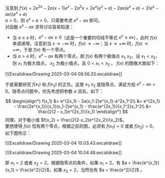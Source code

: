 

注意到 $f'(x) = 2e^{2x} - 2a(x-1)e^x - 2a^2x = 2e^x(e^x+a) - 2ax(e^x+a) = 2(e^x-ax)(e^x+a)$    
$a > 0$，则 $e^x + a > 0$，只需要考虑 $e^x - ax$ 即可。  
对函数 $e^x - ax$ 求导讨论容易知道：
- 当 $a \leq e$ 时，$e^x - ax \geq 0$（这是一个重要的切线不等式 $e^x\geq ex$），此时 $f(x)$ 单调递增。注意到当 $x\to -\infty$ 时，$f(x)\to -\infty$；当 $x\to +\infty$ 时，$f(x)\to+\infty$，于是 $f(x)$ 有一个零点。
- 当 $a > e$ 时，$e^x - ax$ 有两个零点，即 $f(x)$ 有两个极值点 $x_1,x_2$，设 $x_1 < x_2$，则 $x_1$ 为极大值点， $x_2$ 为极小值点，且 $0 < x_1 < x_2$ 。 $f(x)$ 的图像大致如下：

![[Excalidraw/Drawing 2025-03-04 09.56.33.excalidraw]]

于是需要研究 $f(x_1)$ 和 $f(x_2)$ 的正负。这里 $x_1,x_2$ 是隐零点，满足方程 $e^x - ax = 0$。隐零点问题中，优先考虑把参数 $a$ 消去，如下：

$$
\begin{align*}
f(x_1) &= e^{2x_1} - 2a(x_1-2)e^{x_1}-a^2x_1^2\\
&= e^{2x_1} - \frac{2e^{x_1}}{x_1}(x_1-2)e^{x_1} - \frac{e^{2x_1}}{x_1^2}x_1^2\\
&= \frac{2(2 - x_1)e^{2x_1}}{x_1} 
\end{align*}
$$
同理，对于极小值 $f(x_2) = \frac{2(2-x_2)e^{2x_2}}{x_2}$。  
要想使得 $f(x)$ 恰有两个零点，根据之前的图，必须有 $f(x_1) = 0$ 或者 $f(x_2) = 0$，如下图所示：

![[Excalidraw/Drawing 2025-03-04 10.03.43.excalidraw]]

![[Excalidraw/Drawing 2025-03-04 10.04.48.excalidraw]]

即 $x_1 = 2$ 或者 $x_2 = 2$，根据隐零点的条件，如果 $x_1 = 2$，有 $a = \frac{e^{x_1}}{x_1} = \frac{e^2}{2}$，如果 $x_2 = 2$，当然也有 $a = \frac{e^2}{2}$ 。